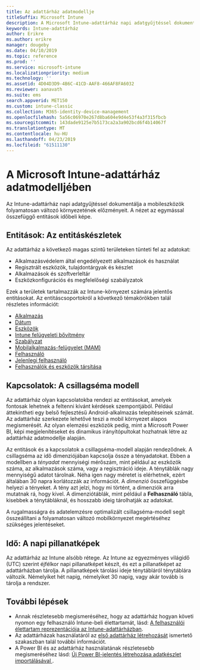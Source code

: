 ```yaml
---
title: Az adattárház adatmodellje
titleSuffix: Microsoft Intune
description: A Microsoft Intune-adattárház napi adatgyűjtéssel dokumentálja a folyamatosan változó mobilkörnyezet előzményeit.
keywords: Intune-adattárház
author: Erikre
ms.author: erikre
manager: dougeby
ms.date: 04/10/2019
ms.topic: reference
ms.prod: ''
ms.service: microsoft-intune
ms.localizationpriority: medium
ms.technology: ''
ms.assetid: 4D04D3D9-4B6C-41CD-AAF8-466AF8FA6032
ms.reviewer: aanavath
ms.suite: ems
search.appverid: MET150
ms.custom: intune-classic
ms.collection: M365-identity-device-management
ms.openlocfilehash: 5a56c06970e267d8ba604e9d4e53f4a3f315fbcb
ms.sourcegitcommit: 143dade9125e7b5173ca2a3a902bcd6f4b14067f
ms.translationtype: MT
ms.contentlocale: hu-HU
ms.lasthandoff: 04/23/2019
ms.locfileid: "61511130"
---
```

# <a name="microsoft-intune-data-warehouse-data-model"></a>A Microsoft Intune-adattárház adatmodelljében

Az Intune-adattárház napi adatgyűjtéssel dokumentálja a mobileszközök folyamatosan változó környezetének előzményeit. A nézet az egymással összefüggő entitások időbeli képe.

## <a name="entities-entity-sets"></a>Entitások: Az entitáskészletek

Az adattárház a következő magas szintű területeken tünteti fel az adatokat:

  -  Alkalmazásvédelem által engedélyezett alkalmazások és használat
  -  Regisztrált eszközök, tulajdontárgyak és készlet
  -  Alkalmazások és szoftverleltár
  -  Eszközkonfigurációs és megfelelőségi szabályzatok

Ezek a területek tartalmazzák az Intune-környezet számára jelentős entitásokat. Az entitáscsoportokról a következő témakörökben talál részletes információt:

  -  [Alkalmazás](reports-ref-application.md)
  -  [Dátum](reports-ref-date.md)
  -  [Eszközök](reports-ref-devices.md)
  -  [Intune felügyeleti bővítmény](reports-ref-intunemanagementextension.md)
  -  [Szabályzat](reports-ref-policy.md)
  -  [Mobilalkalmazás-felügyelet (MAM)](reports-ref-mobile-app-management.md)
  -  [Felhasználó](reports-ref-user.md)
  -  [Jelenlegi felhasználó](reports-ref-current-user.md)
  -  [Felhasználók és eszközök társítása](reports-ref-user-device.md)

## <a name="relationships-star-schema-model"></a>Kapcsolatok: A csillagséma modell

Az adattárház olyan kapcsolatokba rendezi az entitásokat, amelyek fontosak lehetnek a feltenni kívánt kérdések szempontjából. Például áttekintheti egy belső fejlesztésű Android-alkalmazás telepítéseinek számát. Az adattárház szerkezete lehetővé teszi a mobil környezet alapos megismerését. Az olyan elemzési eszközök pedig, mint a Microsoft Power BI, képi megjelenítéseket és dinamikus irányítópultokat hozhatnak létre az adattárház adatmodellje alapján.

Az entitások és a kapcsolatok a csillagséma-modell alapján rendeződnek. A csillagséma az idő dimenziójában kapcsolja össze a tényadatokat. Ebben a modellben a *tényadat* mennyiségi mérőszám, mint például az eszközök száma, az alkalmazások száma, vagy a regisztráció ideje. A ténytáblák nagy mennyiségű adatot tárolnak. Néha igen nagy méretet is elérhetnek, ezért általában 30 napra korlátozzák az információt. A *dimenzió* összefüggésbe helyezi a tényeket. A tény azt jelzi, hogy mi történt, a dimenziók arra mutatnak rá, hogy kivel. A dimenziótáblák, mint például a **Felhasználó** tábla, kisebbek a ténytábláknál, és hosszabb ideig tárolhatják az adatokat. 

A rugalmasságra és adatelemzésre optimalizált csillagséma-modell segít összeállítani a folyamatosan változó mobilkörnyezet megértéséhez szükséges jelentéseket.

## <a name="time-daily-snapshots"></a>Idő: A napi pillanatképek

Az adattárház az Intune alsóbb rétege. Az Intune az egyezményes világidő (UTC) szerint éjfélkor napi pillanatképet készít, és ezt a pillanatképet az adattárházban tárolja. A pillanatképek tárolási ideje ténytábláról ténytáblára változik. Némelyiket hét napig, némelyiket 30 napig, vagy akár tovább is tárolja a rendszer.

## <a name="next-steps"></a>További lépések

 - Annak részletesebb megismeréséhez, hogy az adattárház hogyan követi nyomon egy felhasználó Intune-beli élettartamát, lásd: [A felhasználói élettartam reprezentációja az Intune-adattárházban](reports-ref-user-timeline.md).
 - Az adattárházak használatáról az [első adattárház létrehozását](https://www.codeproject.com/Articles/652108/Create-First-Data-WareHouse) ismertető szakaszban talál további információt.
 - A Power BI és az adattárház használatának részletesebb megismeréséhez lásd: [Új Power BI-jelentés létrehozása adatkészlet importálásával ](https://powerbi.microsoft.com/documentation/powerbi-service-create-a-new-report/). 
